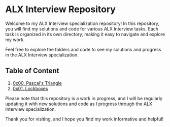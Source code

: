 # ALX Interview Repository

Welcome to my ALX Interview specialization repository! In this repository, you will find my solutions and code for various ALX Interview tasks. Each task is organized in its own directory, making it easy to navigate and explore my work.

Feel free to explore the folders and code to see my solutions and progress in the ALX Interview specialization.

## Table of Content

1) [0x00. Pascal's Triangle](0x00-pascal_triangle/)
2) [0x01. Lockboxes](0x01-lockboxes/)

Please note that this repository is a work in progress, and I will be regularly updating it with new solutions and code as I progress through the ALX Interview specialization.

Thank you for visiting, and I hope you find my work informative and helpful!
